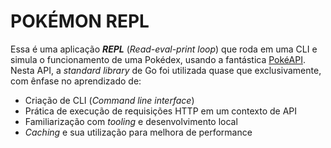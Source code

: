 # POKÉMON REPL
Essa é uma aplicação ***REPL*** (*Read-eval-print loop*) que roda em uma CLI e simula o funcionamento de uma Pokédex, usando a fantástica [PokéAPI](https://pokeapi.co/).
Nesta API, a *standard library* de Go foi utilizada quase que exclusivamente, com ênfase no aprendizado de:
- Criação de CLI (*Command line interface*)
- Prática de execução de requisições HTTP em um contexto de API
- Familiarização com *tooling* e desenvolvimento local
- *Caching* e sua utilização para melhora de performance